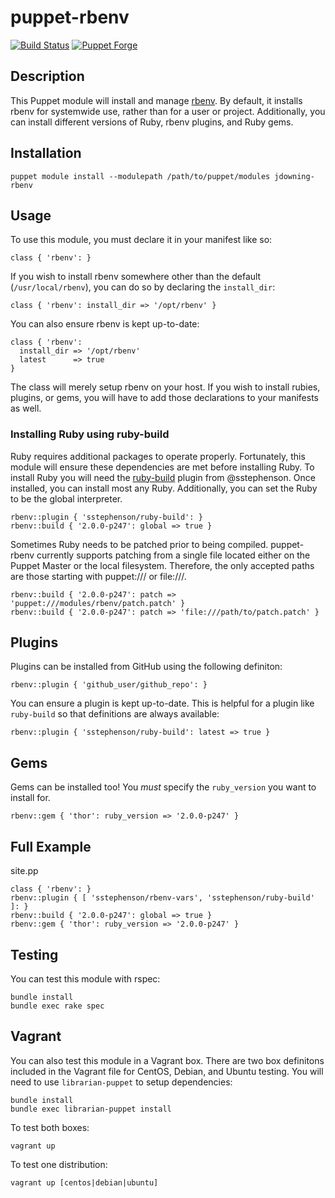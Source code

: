# puppet-rbenv

[![Build Status](https://travis-ci.org/justindowning/puppet-rbenv.png)](https://travis-ci.org/justindowning/puppet-rbenv) [![Puppet Forge](http://img.shields.io/puppetforge/v/jdowning/rbenv.svg?style=flat)](https://forge.puppetlabs.com/jdowning/rbenv)

## Description
This Puppet module will install and manage [rbenv](http://rbenv.org). By default, it installs
rbenv for systemwide use, rather than for a user or project. Additionally,
you can install different versions of Ruby, rbenv plugins, and Ruby gems.

## Installation

`puppet module install --modulepath /path/to/puppet/modules jdowning-rbenv`

## Usage
To use this module, you must declare it in your manifest like so:

    class { 'rbenv': }

If you wish to install rbenv somewhere other than the default
(`/usr/local/rbenv`), you can do so by declaring the `install_dir`:

    class { 'rbenv': install_dir => '/opt/rbenv' }

You can also ensure rbenv is kept up-to-date:

    class { 'rbenv':
      install_dir => '/opt/rbenv'
      latest      => true
    }

The class will merely setup rbenv on your host. If you wish to install
rubies, plugins, or gems, you will have to add those declarations to your manifests
as well.

### Installing Ruby using ruby-build
Ruby requires additional packages to operate properly. Fortunately, this module
will ensure these dependencies are met before installing Ruby. To install Ruby
you will need the [ruby-build](https://github.com/sstephenson/ruby-build) plugin
from @sstephenson. Once installed, you can install most any Ruby. Additionally,
you can set the Ruby to be the global interpreter.

    rbenv::plugin { 'sstephenson/ruby-build': }
    rbenv::build { '2.0.0-p247': global => true }
    
Sometimes Ruby needs to be patched prior to being compiled. puppet-rbenv
currently supports patching from a single file located either on the
Puppet Master or the local filesystem. Therefore, the only accepted paths are those
starting with puppet:/// or file:///.

    rbenv::build { '2.0.0-p247': patch => 'puppet:///modules/rbenv/patch.patch' }
    rbenv::build { '2.0.0-p247': patch => 'file:///path/to/patch.patch' }

## Plugins
Plugins can be installed from GitHub using the following definiton:

    rbenv::plugin { 'github_user/github_repo': }

You can ensure a plugin is kept up-to-date. This is helpful for a plugin like
`ruby-build` so that definitions are always available:

    rbenv::plugin { 'sstephenson/ruby-build': latest => true }

## Gems
Gems can be installed too! You *must* specify the `ruby_version` you want to
install for.

    rbenv::gem { 'thor': ruby_version => '2.0.0-p247' }

## Full Example
site.pp

    class { 'rbenv': }
    rbenv::plugin { [ 'sstephenson/rbenv-vars', 'sstephenson/ruby-build' ]: }
    rbenv::build { '2.0.0-p247': global => true }
    rbenv::gem { 'thor': ruby_version => '2.0.0-p247' }

## Testing
You can test this module with rspec:

    bundle install
    bundle exec rake spec

## Vagrant

You can also test this module in a Vagrant box. There are two box definitons included in the
Vagrant file for CentOS, Debian, and Ubuntu testing. You will need to use `librarian-puppet` to setup
dependencies:

    bundle install
    bundle exec librarian-puppet install

To test both boxes:

    vagrant up

To test one distribution:

    vagrant up [centos|debian|ubuntu]
